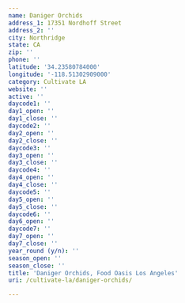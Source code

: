```yaml
---
name: Daniger Orchids
address_1: 17351 Nordhoff Street
address_2: ''
city: Northridge
state: CA
zip: ''
phone: ''
latitude: '34.23580784000'
longitude: '-118.51302909000'
category: Cultivate LA
website: ''
active: ''
daycode1: ''
day1_open: ''
day1_close: ''
daycode2: ''
day2_open: ''
day2_close: ''
daycode3: ''
day3_open: ''
day3_close: ''
daycode4: ''
day4_open: ''
day4_close: ''
daycode5: ''
day5_open: ''
day5_close: ''
daycode6: ''
day6_open: ''
daycode7: ''
day7_open: ''
day7_close: ''
year_round (y/n): ''
season_open: ''
season_close: ''
title: 'Daniger Orchids, Food Oasis Los Angeles'
uri: /cultivate-la/daniger-orchids/

---
```

